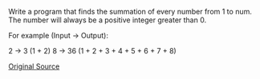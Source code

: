 Write a program that finds the summation of every number from 1 to num. The number will always be a
positive integer greater than 0.

For example (Input -> Output):

2 -> 3 (1 + 2)
8 -> 36 (1 + 2 + 3 + 4 + 5 + 6 + 7 + 8)

[Original Source](https://www.codewars.com/kata/55d24f55d7dd296eb9000030/train/python)
